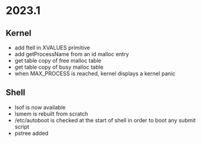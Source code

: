 # 2023.1

## Kernel

* add ftell in XVALUES primitive
* add getProcessName from an id malloc entry
* get table copy of free malloc table
* get table copy of busy malloc table
* when MAX_PROCESS is reached, kernel displays a kernel panic


## Shell

* lsof is now available
* lsmem is rebuilt from scratch
* /etc/autoboot is checked at the start of shell in order to boot any submit script
* pstree added


